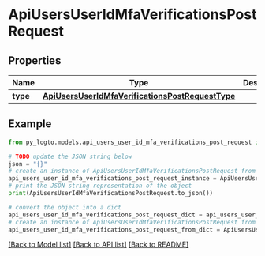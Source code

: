 # ApiUsersUserIdMfaVerificationsPostRequest


## Properties

Name | Type | Description | Notes
------------ | ------------- | ------------- | -------------
**type** | [**ApiUsersUserIdMfaVerificationsPostRequestType**](ApiUsersUserIdMfaVerificationsPostRequestType.md) |  | 

## Example

```python
from py_logto.models.api_users_user_id_mfa_verifications_post_request import ApiUsersUserIdMfaVerificationsPostRequest

# TODO update the JSON string below
json = "{}"
# create an instance of ApiUsersUserIdMfaVerificationsPostRequest from a JSON string
api_users_user_id_mfa_verifications_post_request_instance = ApiUsersUserIdMfaVerificationsPostRequest.from_json(json)
# print the JSON string representation of the object
print(ApiUsersUserIdMfaVerificationsPostRequest.to_json())

# convert the object into a dict
api_users_user_id_mfa_verifications_post_request_dict = api_users_user_id_mfa_verifications_post_request_instance.to_dict()
# create an instance of ApiUsersUserIdMfaVerificationsPostRequest from a dict
api_users_user_id_mfa_verifications_post_request_from_dict = ApiUsersUserIdMfaVerificationsPostRequest.from_dict(api_users_user_id_mfa_verifications_post_request_dict)
```
[[Back to Model list]](../README.md#documentation-for-models) [[Back to API list]](../README.md#documentation-for-api-endpoints) [[Back to README]](../README.md)


